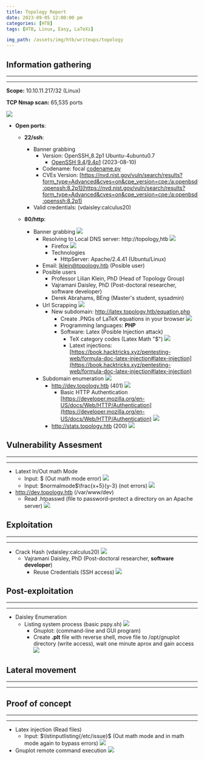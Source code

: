 ```yaml
---
title: Topology Report
date: 2023-09-05 12:00:00 pm
categories: [HTB]
tags: [HTB, Linux, Easy, LaTeXi]

img_path: /assets/img/htb/writeups/topology
---
```


## **Information gathering**

* * *
* * *

**Scope:** 10.10.11.217/32 (Linux)

**TCP Nmap scan:** 65,535 ports

![](nmap_all_ports_TCP.png)

* **Open ports**:
	* **22/ssh**:
		* Banner grabbing
			* Version: OpenSSH_8.2p1 Ubuntu-4ubuntu0.7
				* [OpenSSH 9.4](https://www.openssh.com/txt/release-9.4)/[9.4p1](https://www.openssh.com/txt/release-9.4) (2023-08-10)
			* Codename: focal [codename.py](https://github.com/E1P0TR0/CVE-Machines_htb/blob/main/testing_tools/codename.py)
			* CVEs Version: [https://nvd.nist.gov/vuln/search/results?form_type=Advanced&cves=on&cpe_version=cpe:/a:openbsd:openssh:8.2p1](https://nvd.nist.gov/vuln/search/results?form_type=Advanced&cves=on&cpe_version=cpe:/a:openbsd:openssh:8.2p1)
		* Valid credentials: (vdaisley:calculus20)
	
	 * **80/http**:
		* Banner grabbing
			![](http_banner_grabbing_nc.png)
			* Resolving to Local DNS server: http://topology,htb
				![](http_banner_grabbing_ww.png)
				* Firefox
					![](http_topology_home_page.png)
				* Technologies
					* HttpServer: Apache/2.4.41 (Ubuntu/Linux)
			* Email: lklein@topology.htb (Posible user)
			* Posible users
				* Professor Lilian Klein, PhD (Head of Topology Group)
				* Vajramani Daisley, PhD (Post-doctoral researcher, software developer)
				* Derek Abrahams, BEng (Master's student, sysadmin)
			* Url Scrapping
				![](http_basic_url_scrapping_curl.png)
				* New subdomain: http://latex.topology.htb/equation.php 
					* Create .PNGs of LaTeX equations in your browser
					![](http_latex_topology_home_page.png)
					* Programming languages: **PHP**
					* Software: Latex (Posible Injection attack)
						* TeX category codes (Latex Math "$")
							![](latex_math_code.png)
						* Latext injections: [https://book.hacktricks.xyz/pentesting-web/formula-doc-latex-injection#latex-injection](https://book.hacktricks.xyz/pentesting-web/formula-doc-latex-injection#latex-injection)
			* Subdomain enumeration
				![](subdomain_fuzz_wfuzz.png)
				* http://dev.topology.htb (401)
					![](dev_domain_http.png)
					* Basic HTTP Authentication [https://developer.mozilla.org/en-US/docs/Web/HTTP/Authentication](https://developer.mozilla.org/en-US/docs/Web/HTTP/Authentication)
					![](http_basic_auth.png)
				* http://stats.topology.htb (200)
					![](stats_domain_http.png)

## **Vulnerability Assesment**

* * *
* * *

* Latext In/Out math Mode
	* Input: $ (Out math mode error)
		![](latext_math_mode_error_out.png)
	* Input: \$normalmode\$\frac{x+5}{y-3} (not errors)
		![](latext_math_mode.png)
* http://dev.topology.htb (/var/www/dev)
	* Read .htpasswd (file to password-protect a directory on an Apache server)
		![](http_htpasswd_credential_leak.png)

## **Exploitation**

* * *
* * *

* Crack Hash (vdaisley:calculus20)
	![](password_crack.png)
	*  Vajramani Daisley, PhD (Post-doctoral researcher, **software developer**)
		* Reuse Credentials (SSH access)
			![](vdaisley_ssh_access.png)

## **Post-exploitation**

* * *
* * *

* Daisley Enumeration
	* Listing system process (basic pspy.sh)
		![](pspy.png)
		* Gnuplot: (command-line and GUI program)
		* Create **.plt** file with reverse shell, move file to /opt/gnuplot directory (write access), wait one minute aprox and gain access
			![](root.png)

## **Lateral movement**

* * *
* * *

## **Proof of concept**

* * *
* * *

* Latex injection (Read files)
	* Input: \$\lstinputlisting{/etc/issue}\$ (Out math mode and in math mode again to bypass errors)
		![](latext_file_read_poc.png)
* Gnuplot remote command execution
	![](gnuplot_poc.png)
